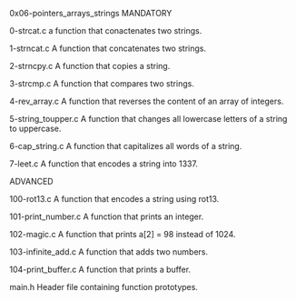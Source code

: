 0x06-pointers_arrays_strings
 MANDATORY

0-strcat.c
a function that conactenates two strings.

1-strncat.c
A function that concatenates two strings.

2-strncpy.c
A function that copies a string.

3-strcmp.c
A function that compares two strings.

4-rev_array.c
A function that reverses the content of an array of integers.

5-string_toupper.c
A function that changes all lowercase letters of a string to uppercase.

6-cap_string.c
A function that capitalizes all words of a string.

7-leet.c
A function that encodes a string into 1337.

ADVANCED

100-rot13.c
A function that encodes a string using rot13.

101-print_number.c
A function that prints an integer.

102-magic.c
A function that prints a[2] = 98 instead of 1024.

103-infinite_add.c
A function that adds two numbers.

104-print_buffer.c
A function that prints a buffer.

main.h
Header file containing function prototypes.
